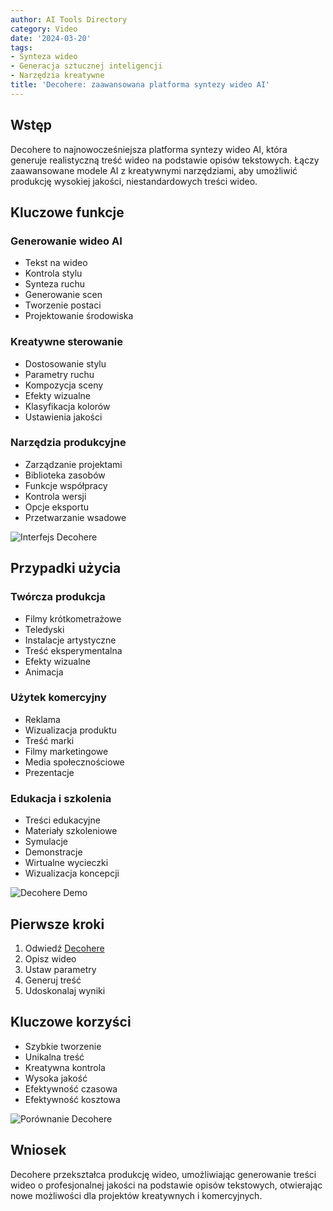 ```yaml
---
author: AI Tools Directory
category: Video
date: '2024-03-20'
tags:
- Synteza wideo
- Generacja sztucznej inteligencji
- Narzędzia kreatywne
title: 'Decohere: zaawansowana platforma syntezy wideo AI'
---
```


## Wstęp

Decohere to najnowocześniejsza platforma syntezy wideo AI, która generuje realistyczną treść wideo na podstawie opisów tekstowych. Łączy zaawansowane modele AI z kreatywnymi narzędziami, aby umożliwić produkcję wysokiej jakości, niestandardowych treści wideo.

## Kluczowe funkcje

### Generowanie wideo AI
- Tekst na wideo
- Kontrola stylu
- Synteza ruchu
- Generowanie scen
- Tworzenie postaci
- Projektowanie środowiska

### Kreatywne sterowanie
- Dostosowanie stylu
- Parametry ruchu
- Kompozycja sceny
- Efekty wizualne
- Klasyfikacja kolorów
- Ustawienia jakości

### Narzędzia produkcyjne
- Zarządzanie projektami
- Biblioteka zasobów
- Funkcje współpracy
- Kontrola wersji
- Opcje eksportu
- Przetwarzanie wsadowe

![Interfejs Decohere](/imgs/decohere/interface.jpg)

## Przypadki użycia

### Twórcza produkcja
- Filmy krótkometrażowe
- Teledyski
- Instalacje artystyczne
- Treść eksperymentalna
- Efekty wizualne
- Animacja

### Użytek komercyjny
- Reklama
- Wizualizacja produktu
- Treść marki
- Filmy marketingowe
- Media społecznościowe
- Prezentacje

### Edukacja i szkolenia
- Treści edukacyjne
- Materiały szkoleniowe
- Symulacje
- Demonstracje
- Wirtualne wycieczki
- Wizualizacja koncepcji

![Decohere Demo](/imgs/decohere/demo.jpg)

## Pierwsze kroki

1. Odwiedź [Decohere](https://decohere.ai)
2. Opisz wideo
3. Ustaw parametry
4. Generuj treść
5. Udoskonalaj wyniki

## Kluczowe korzyści

- Szybkie tworzenie
- Unikalna treść
- Kreatywna kontrola
- Wysoka jakość
- Efektywność czasowa
- Efektywność kosztowa

![Porównanie Decohere](/imgs/decohere/comparison.jpg)

## Wniosek

Decohere przekształca produkcję wideo, umożliwiając generowanie treści wideo o profesjonalnej jakości na podstawie opisów tekstowych, otwierając nowe możliwości dla projektów kreatywnych i komercyjnych.